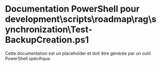 # Documentation PowerShell pour development\scripts\roadmap\rag\synchronization\Test-BackupCreation.ps1

Cette documentation est un placeholder et doit être générée par un outil PowerShell spécifique.
